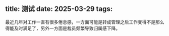 title: 测试
date: 2025-03-29 
tags:
---

最近几年对工作一直有很多倦怠感，一方面可能是转成管理之后工作变得不是那么得能及时满足了，另外一方面是裁员频繁导致归属感下降。

